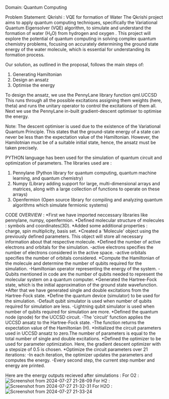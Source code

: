 Domain: Quantum Computing

Problem Statement:
Qkrishi : VQE for formation of Water
The Qkrishi project aims to apply quantum computing techniques, specifically
the Variational Quantum Eigensolver (VQE) algorithm, to simulate and
understand the formation of water (H₂O) from hydrogen and oxygen . This
project will explore the potential of quantum computing in solving complex
quantum chemistry problems, focusing on accurately determining the ground
state energy of the water molecule, which is essential for understanding its
formation process.

Our solution, as outlined in the proposal, follows the main steps of:
1) Generating Hamiltonian
2) Design an ansatz
3) Optimise the energy

To design the ansatz, we use the PennyLane library function qml.UCCSD
This runs through all the possible excitations assigning them weights (here, theta) and runs the unitary operator to control the excitations of them all.
Next we use the PennyLane in-built gradient-descent optimiser to optimise the energy.

Note: The descent optimiser is used due to the existence of the Variational Quantum Principle. This states that the ground-state energy of a state can never be less than the expectation value of the Hamiltonian.
However, the Hamilotnian must be of a suitable initial state, hence, the ansatz must be taken precisely.

PYTHON language has been used for the simulation of quantum circuit and optimization of parameters.
The libraries used are :
1) Pennylane (Python library for quantum computing, quantum machine learning, and quantum chemistry)
2) Numpy (Library adding support for large, multi-dimensional arrays and matrices, along with a large collection of functions to operate on these arrays)
3) Openfermion (Open source library for compiling and analyzing quantum algorithms which simulate fermionic systems)

CODE OVERVIEW :
*First we have imported neccessary libraries like pennylane, numpy, openfermion.
*Defined molecular structure of molecules : symbols and coordinates(3D).
*Added some additional properties : charge, spin multiplicity, basis set.
*Created a 'Molecule' object using the previously defined parameters. This object will store all necessary information about that respective molecule.
*Defined the number of active electrons and orbitals for the simulation.
   -active electrons specifies the number of electrons considered in the active space. 
   -active orbitals specifies the number of orbitals considered.
*Compute the Hamiltonian of the molecule and determine the number of qubits required for the simulation.
   -Hamiltonian operator representing the energy of the system.
   -Qubits mentioned in code are the number of qubits needed to represent the molecular system on a quantum computer.
*Generated the Hartree-Fock state, which is the initial approximation of the ground state wavefunction.
*After that we have generated single and double excitations from the Hartree-Fock state.
*Define the quantum device (simulator) to be used for the simulation.
   -Default qubit simulator is used when number of qubits required for simulation are less.
   -Lightning qubit simulator is used when number of qubits required for simulation are more.
*Defined the quantum node (qnode) for the UCCSD circuit.
   -The 'circuit' function applies the UCCSD ansatz to the Hartree-Fock state. 
   -The function returns the expectation value of the Hamiltonian (H).
*Initialized the circuit parameters used in UCCSD ansatz to zero.The number of parameters is equal to the total number of single and double excitations.
*Defined the optimizer to be used for parameter optimization. Here, the gradient descent optimizer with a stepsize of 0.5 is chosen.
*Optimize the circuit parameters over 21 iterations:
   -In each iteration, the optimizer updates the parameters and computes the energy.
   -Every second step, the current step number and energy are printed.

Here are the energy outputs recieved after simulations : 
For O2 : ![Screenshot from 2024-07-27 21-28-09](https://github.com/user-attachments/assets/b19dc122-4a21-490a-b84c-2a3a80501469)
For H2 : ![Screenshot from 2024-07-27 21-32-31](https://github.com/user-attachments/assets/37f7192b-668e-40bf-9c2b-7c3ead13f166)
For H2O : ![Screenshot from 2024-07-27 21-33-24](https://github.com/user-attachments/assets/5d7672db-ebb5-4bec-b444-f12c3fa5d305)
